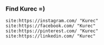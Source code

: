 ### Find Kurec =)
```
site:https://instagram.com/ "Kurec"
site:https://facebook.com/ "Kurec"
site:https://pinterest.com/ "Kurec"
site:https://linkedin.com/ "Kurec"
```
